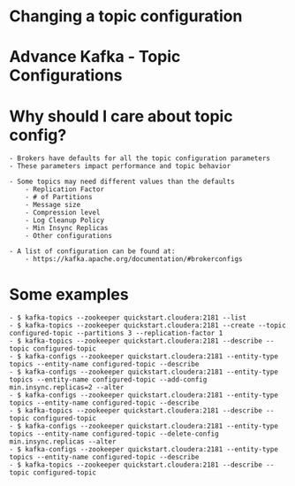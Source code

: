 # Changing a topic configuration

# Advance Kafka - Topic Configurations

# Why should I care about topic config?

	- Brokers have defaults for all the topic configuration parameters
	- These parameters impact performance and topic behavior

	- Some topics may need different values than the defaults
		- Replication Factor
		- # of Partitions
		- Message size
		- Compression level
		- Log Cleanup Policy
		- Min Insync Replicas
		- Other configurations

	- A list of configuration can be found at:
		- https://kafka.apache.org/documentation/#brokerconfigs

# Some examples

	- $ kafka-topics --zookeeper quickstart.cloudera:2181 --list
	- $ kafka-topics --zookeeper quickstart.cloudera:2181 --create --topic configured-topic --partitions 3 --replication-factor 1
	- $ kafka-topics --zookeeper quickstart.cloudera:2181 --describe --topic configured-topic
	- $ kafka-configs --zookeeper quickstart.cloudera:2181 --entity-type topics --entity-name configured-topic --describe
	- $ kafka-configs --zookeeper quickstart.cloudera:2181 --entity-type topics --entity-name configured-topic --add-config min.insync.replicas=2 --alter
	- $ kafka-configs --zookeeper quickstart.cloudera:2181 --entity-type topics --entity-name configured-topic --describe
	- $ kafka-topics --zookeeper quickstart.cloudera:2181 --describe --topic configured-topic
	- $ kafka-configs --zookeeper quickstart.cloudera:2181 --entity-type topics --entity-name configured-topic --delete-config min.insync.replicas --alter
	- $ kafka-configs --zookeeper quickstart.cloudera:2181 --entity-type topics --entity-name configured-topic --describe
	- $ kafka-topics --zookeeper quickstart.cloudera:2181 --describe --topic configured-topic

